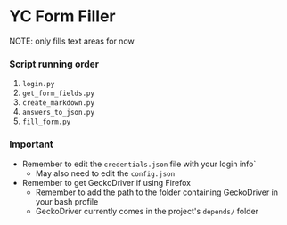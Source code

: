 # YC Form Filler
NOTE: only fills text areas for now

### Script running order

1. `login.py`
2. `get_form_fields.py`
3. `create_markdown.py`
4. `answers_to_json.py`
5. `fill_form.py`

### Important

- Remember to edit the `credentials.json` file with your login info`
  - May also need to edit the `config.json`
- Remember to get GeckoDriver if using Firefox
  - Remember to add the path to the folder containing GeckoDriver in your
    bash profile
  - GeckoDriver currently comes in the project's `depends/` folder
